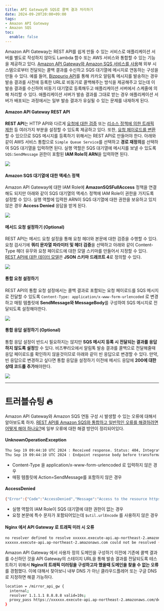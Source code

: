 ```yaml
---
title: API Gateway와 SQS로 콜백 결과 처리하기
date: 2024-09-20T20:00+09:00
tags:
- Amazon API Gateway
- Amazon SQS
toc:
  enable: false
---
```


Amazon API Gateway는 REST API를 쉽게 만들 수 있는 서비스로 애플리케이션 서버를 별도로 작성하지 않아도 Lambda 함수 또는 AWS 서비스와 통합할 수 있는 기능을 제공하고 있다. [Amazon API Gateway와 Amazon SQS 서비스를 사용]((https://docs.aws.amazon.com/prescriptive-guidance/latest/patterns/integrate-amazon-api-gateway-with-amazon-sqs-to-handle-asynchronous-rest-apis.html))해 외부 시스템으로부터 전달되는 콜백 결과를 수신하고 SQS 대기열에 메시지로 연동하는 구성을 만들 수 있다. 예를 들어, [Bizppurio API](https://biztech.gitbook.io/webapi/api/undefined/dispatch-result)를 통해 카카오 알림톡 메시지를 발송하는 경우 발송 결과를 사전에 등록한 URL로 비동기로 콜백해주는 방식을 제공해주고 있는데 이 발송 결과를 수신하여 비동기 대기열로 등록해두고 애플리케이션 서버에서 스케줄에 의해 처리할 수 있다. 애플리케이션 서버가 발송 결과를 그대로 받는 경우 애플리케이션 서버가 배포되는 과정에서는 일부 발송 결과가 유실될 수 있는 문제를 내재하게 된다.

#### Amazon API Gateway REST API

**REST API**는 HTTP API와 다르게 [요청에 대한 검증](https://docs.aws.amazon.com/apigateway/latest/developerguide/api-gateway-method-request-validation.html) 또는 [리소스 정책에 의한 트래픽 제한](https://docs.aws.amazon.com/apigateway/latest/developerguide/apigateway-resource-policies.html) 등 여러가지 부분을 설정할 수 있도록 제공하고 있다. 또한, [요청 페이로드를 변환](https://docs.aws.amazon.com/apigateway/latest/developerguide/rest-api-data-transformations.html)할 수 있으므로 SQS 메시지를 등록하기 위해서는 REST API로 만들어야 한다. 아래와 같이 AWS 서비스 통합으로 `Simple Queue Service`를 선택하고 **경로 재정의**를 선택하여 SQS 대기열을 입력하면 된다. 실행 역할은 SQS 대기열에 메시지를 보낼 수 있도록 `SQS:SendMessage` 권한이 포함된 **IAM Role의 ARN**을 입력하면 된다.

![](/images/posts/aws-api-gateway-to-sqs/02.png)

#### Amazon SQS 대기열에 대한 액세스 정책

Amazon API Gateway에 대한 IAM Role에 **AmazonSQSFullAccess** 정책을 연결해도 되지만 아래와 같이 SQS 대기열의 액세스 정책에 IAM Role이 권한을 가지도록 설정할 수 있다. 실행 역할에 입력한 ARN이 SQS 대기열에 대한 권한을 보유하고 있지 않은 경우 **Access Denied** 응답을 받게 된다.

![](/images/posts/aws-api-gateway-to-sqs/05.png)

#### 메서드 요청 설정하기 (Optional)

REST API는 메서드 요청 설정을 통해 요청 헤더와 본문에 대한 검증을 수행할 수 있다. 요청 검사기에 **쿼리 문자열 파라미터 및 헤더 검증**을 선택하고 아래와 같이 Content-Type 헤더 유무와 요청 페이로드에 대한 모델 스키마를 만들어서 지정할 수 있다. [REST API에 대한 데이터 모델](https://docs.aws.amazon.com/ko_kr/apigateway/latest/developerguide/models-mappings-models.html)은 **JSON 스키마 드래프트 4**로 정의할 수 있다.

![](/images/posts/aws-api-gateway-to-sqs/01.png)

#### 통합 요청 설정하기

REST API의 통합 요청 설정에서는 콜백 결과로 포함되는 요청 페이로드를 SQS 메시지로 전달할 수 있도록 `Content-Type: application/x-www-form-urlencoded` 로 변경하고 매핑 템플릿에 **SendMessage와 MessageBody**를 구성하여 SQS 메시지로 전달되도록 설정해야한다.

![](/images/posts/aws-api-gateway-to-sqs/03.png)

#### 통합 응답 설정하기 (Optional)

통합 응답 설정이 반드시 필요하지는 않지만 **SQS 메시지 등록 시 전달되는 결과를 응답하지 않도록 설정**할 수 있다. 비즈뿌리오에서 알림톡 발송 결과를 콜백으로 전달해줄때 응답 페이로드를 확인하지 않을것이므로 아래와 같이 빈 응답으로 변경할 수 있다. 만약, 빈 응답으로 변경하고 싶다면 통합 응답을 설정하기 이전에 메서드 응답에 **200에 대한 상태 코드를 추가**해야한다.

![](/images/posts/aws-api-gateway-to-sqs/04.png)

---

# 트러블슈팅 🔥

Amazon API Gateway와 Amazon SQS 연동 구성 시 발생할 수 있는 오류에 대해서 알아보도록 하자. [REST API를 Amazon SQS와 통합하고 일반적인 오류를 해결하려면 어떻게 해야 하나요?](https://repost.aws/ko/knowledge-center/api-gateway-rest-api-sqs-errors)에 일부 오류에 대한 해결 방안이 정리되어있다.

#### UnknownOperationException

```sh
Thu Sep 19 09:44:10 UTC 2024 : Received response. Status: 404, Integration latency: 2 ms
Thu Sep 19 09:44:10 UTC 2024 : Endpoint response body before transformations: <UnknownOperationException/>
```

- Content-Type 을 application/x-www-form-urlencoded 로 입력하지 않은 경우
- 매핑 템플릿에 Action=SendMessage를 포함하지 않은 경우

#### AccessDenied

```sh
{"Error":{"Code":"AccessDenied","Message":"Access to the resource https://sqs.ap-northeast-2.amazonaws.com/xxxxxxxx/kakao-at-result is denied.","Type":"Sender"},"RequestId":"aba6b507-a4c5-512c-a55f-ea625778d5ff"}
```

- 실행 역할의 IAM Role이 SQS 대기열에 대한 권한이 없는 경우
- 요청 본문에 특수 문자가 포함되어있는데 `$util.urlEncode` 를 사용하지 않은 경우

#### Nginx 에서 API Gateway 로 트래픽 미러 시 오류

```sh
no resolver defined to resolve xxxxxx.execute-api.ap-northeast-2.amazonaws.com
xxxxxx.execute-api.ap-northeast-2.amazonaws.com could not be resolved (110: Operation timed out) while sending to client
```

Amazon API Gateway 에서 사용자 정의 도메인을 구성하기 이전에 기존에 콜백 결과를 수신하던 것을 API Gateway의 스테이지 URL을 통해 발송 결과를 전달되도록 테스트하기 위해서 **Nginx의 트래픽 미러링을 구성하고자 했을때 도메인을 찾을 수 없는 오류**를 경험했다. 이에 대해서 찾아보니 내부 DNS 가 아닌 클라우드플레어 또는 구글 DNS로 지정하면 해결 가능하다.

```sh
location = /mirror_api_gw {
  internal;
  resolver 1.1.1.1 8.8.8.8 valid=10s;
  proxy_pass https://xxxxxx.execute-api.ap-northeast-2.amazonaws.com/dev$request_uri;
}
```
